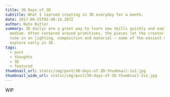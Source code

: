 ```yaml
---
title: 30 Days of 3D
subtitle: What I learned creating in 3D everyday for a month.
date: 2017-06-25T02:40:14.207Z
author: Nate Butler
summary: 3D dailys are a great way to learn new skills quickly and explore a new
  medium. Often centered around primitives, the pieces let the creator really
  tune in on lighting, composition and material – some of the easiest skills to
  explore early in 3D.
tags:
  - post
  - thoughts
  - 3D
  - featured
thumbnail_url: static/img/post/30-days-of-3D-thumbnail-1x1.jpg
thumbnail_wide_url: static/img/post/30-days-of-3D-thumbnail-2x1.jpg
---
```


WIP
